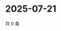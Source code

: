 # 2025-07-21

共 0 条

<!-- BEGIN ZHIHUQUESTIONS -->
<!-- 最后更新时间 Mon Jul 21 2025 20:24:42 GMT+0800 (China Standard Time) -->

<!-- END ZHIHUQUESTIONS -->
